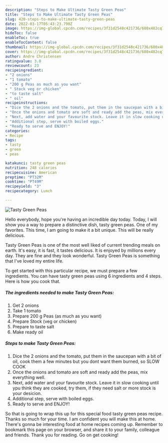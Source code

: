 ```yaml
---
description: "Steps to Make Ultimate Tasty Green Peas"
title: "Steps to Make Ultimate Tasty Green Peas"
slug: 420-steps-to-make-ultimate-tasty-green-peas
date: 2022-03-17T05:43:23.790Z
image: https://img-global.cpcdn.com/recipes/3f31d2548c421736/680x482cq70/tasty-green-peas-recipe-main-photo.jpg
hideToc: false
enableToc: true
enableTocContent: false
thumbnail: https://img-global.cpcdn.com/recipes/3f31d2548c421736/680x482cq70/tasty-green-peas-recipe-main-photo.jpg
cover: https://img-global.cpcdn.com/recipes/3f31d2548c421736/680x482cq70/tasty-green-peas-recipe-main-photo.jpg
author: Andre Christensen
ratingvalue: 3.8
reviewcount: 23
recipeingredient:
- "2 onions"
- "1 tomato"
- "200 g Peas as much as you want"
- " Stock veg or chicken"
- "to taste salt"
- " oil"
recipeinstructions:
- "Dice the 2 onions and the tomato, put them in the saucepan with a bit of oil, cook them a few minutes but you dont want them burned, so SLOW COOK"
- "Once the onions and tomato are soft and ready add the peas, mix everything well."
- "Next, add water and your favourite stock. Leave it in slow cooking until ypu think they are cooked, try them, if they need salt or more stock is your desicion."
- "Additional step, serve with boiled eggs."
- "Ready to serve and ENJOY!"
categories:
- Recipe
tags:
- tasty
- green
- peas

katakunci: tasty green peas 
nutrition: 248 calories
recipecuisine: American
preptime: "PT32M"
cooktime: "PT49M"
recipeyield: "3"
recipecategory: Lunch

---
```



![Tasty Green Peas](https://img-global.cpcdn.com/recipes/3f31d2548c421736/680x482cq70/tasty-green-peas-recipe-main-photo.jpg)

Hello everybody, hope you're having an incredible day today. Today, I will show you a way to prepare a distinctive dish, tasty green peas. One of my favorites. This time, I am going to make it a bit unique. This will be really delicious.

Tasty Green Peas is one of the most well liked of current trending meals on earth. It's easy, it is fast, it tastes delicious. It is enjoyed by millions every day. They are fine and they look wonderful. Tasty Green Peas is something that I've loved my entire life.




To get started with this particular recipe, we must prepare a few ingredients. You can have tasty green peas using 6 ingredients and 4 steps. Here is how you cook that.

<!--inarticleads1-->

##### The ingredients needed to make Tasty Green Peas:

1. Get 2 onions
1. Take 1 tomato
1. Prepare 200 g Peas (as much as you want)
1. Prepare  Stock (veg or chicken)
1. Prepare to taste salt
1. Make ready  oil




<!--inarticleads2-->

##### Steps to make Tasty Green Peas:

1. Dice the 2 onions and the tomato, put them in the saucepan with a bit of oil, cook them a few minutes but you dont want them burned, so SLOW COOK
1. Once the onions and tomato are soft and ready add the peas, mix everything well.
1. Next, add water and your favourite stock. Leave it in slow cooking until ypu think they are cooked, try them, if they need salt or more stock is your desicion.
1. Additional step, serve with boiled eggs.
1. Ready to serve and ENJOY!



So that is going to wrap this up for this special food tasty green peas recipe. Thanks so much for your time. I am confident you will make this at home. There's gonna be interesting food at home recipes coming up. Remember to bookmark this page on your browser, and share it to your family, colleague and friends. Thank you for reading. Go on get cooking!
